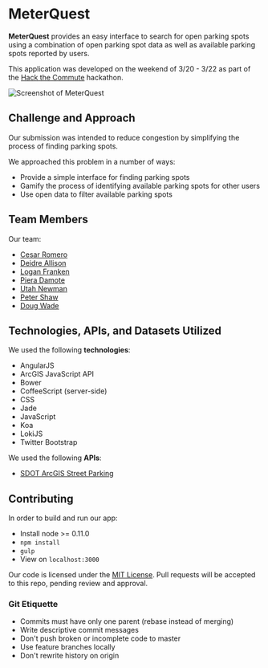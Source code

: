 # MeterQuest

**MeterQuest** provides an easy interface to search for open parking spots
using a combination of open parking spot data as well as available parking
spots reported by users.

This application was developed on the weekend of 3/20 - 3/22 as part of the
[Hack the Commute](http://hackthecommute.seattle.gov/) hackathon.

![Screenshot of MeterQuest](screenshot.jpg)

## Challenge and Approach

Our submission was intended to reduce congestion by simplifying the process
of finding parking spots.

We approached this problem in a number of ways:

* Provide a simple interface for finding parking spots
* Gamify the process of identifying available parking spots for other users
* Use open data to filter available parking spots

## Team Members

Our team:

* [Cesar Romero](https://github.com/cromero)
* [Deidre Allison](https://github.com/DeirdreAllison)
* [Logan Franken](https://github.com/loganfranken)
* [Piera Damote](https://github.com/Piera)
* [Utah Newman](https://github.com/theutahkate)
* [Peter Shaw]()
* [Doug Wade]()

## Technologies, APIs, and Datasets Utilized

We used the following **technologies**:

* AngularJS
* ArcGIS JavaScript API
* Bower
* CoffeeScript (server-side)
* CSS
* Jade
* JavaScript
* Koa
* LokiJS
* Twitter Bootstrap

We used the following **APIs**:

* [SDOT ArcGIS Street Parking](http://gisrevprxy.seattle.gov/ArcGIS/rest/services/SDOT_EXT/sdot_parking/MapServer/7/)

## Contributing

In order to build and run our app:

* Install node >= 0.11.0
* `npm install`
* `gulp`
* View on `localhost:3000`

Our code is licensed under the [MIT License](LICENSE.md). Pull requests will
be accepted to this repo, pending review and approval.

### Git Etiquette

* Commits must have only one parent (rebase instead of merging)
* Write descriptive commit messages
* Don't push broken or incomplete code to master
* Use feature branches locally
* Don't rewrite history on origin
